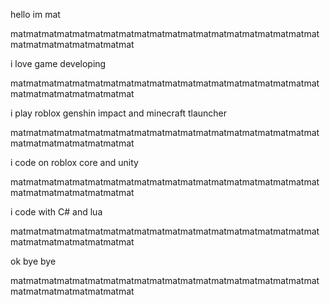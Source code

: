 hello im mat

matmatmatmatmatmatmatmatmatmatmatmatmatmatmatmatmatmatmatmatmatmatmatmatmatmatmatmat

i love game developing

matmatmatmatmatmatmatmatmatmatmatmatmatmatmatmatmatmatmatmatmatmatmatmatmatmatmatmat

i play roblox genshin impact and minecraft tlauncher

matmatmatmatmatmatmatmatmatmatmatmatmatmatmatmatmatmatmatmatmatmatmatmatmatmatmatmat

i code on roblox core and unity

matmatmatmatmatmatmatmatmatmatmatmatmatmatmatmatmatmatmatmatmatmatmatmatmatmatmatmat

i code with C# and lua

matmatmatmatmatmatmatmatmatmatmatmatmatmatmatmatmatmatmatmatmatmatmatmatmatmatmatmat

ok  bye bye

matmatmatmatmatmatmatmatmatmatmatmatmatmatmatmatmatmatmatmatmatmatmatmatmatmatmatmat
